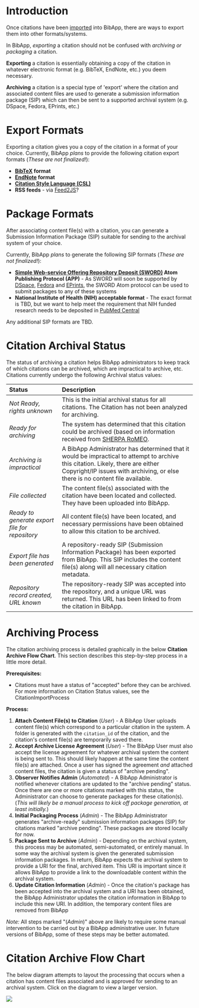 # Introduction #

Once citations have been [imported](CitationImportProcess.md) into BibApp, there are ways to export them into other formats/systems.

In BibApp, _exporting_ a citation should not be confused with _archiving or packaging_ a citation.

**Exporting** a citation is essentially obtaining a copy of the citation in whatever electronic format (e.g. BibTeX, EndNote, etc.) you deem necessary.

**Archiving** a citation is a special type of 'export' where the citation and associated content files are used to generate a submission information package (SIP) which can then be sent to a supported archival system (e.g. DSpace, Fedora, EPrints, etc.)

# Export Formats #

Exporting a citation gives you a copy of the citation in a format of your choice.  Currently, BibApp _plans_ to provide the following citation export formats (_These are not finalized!_):
  * **[BibTeX](http://www.bibtex.org/) format**
  * **[EndNote](http://www.endnote.com/) format**
  * **[Citation Style Language (CSL)](http://xbiblio.sourceforge.net/csl/)**
  * **RSS feeds** - via [Feed2JS](http://feed2js.org/)?

# Package Formats #

After associating content file(s) with a citation, you can generate a Submission Information Package (SIP) suitable for sending to the archival system of your choice.

Currently, BibApp _plans_ to generate the following SIP formats (_These are not finalized!_):
  * **[Simple Web-service Offering Repository Deposit (SWORD)](http://www.ukoln.ac.uk/repositories/digirep/index/SWORD) Atom Publishing Protocol (APP)** - As SWORD will soon be supported by [DSpace](http://www.dspace.org), [Fedora](http://www.fedora.info/) and [EPrints](http://www.eprints.org/), the SWORD Atom protocol can be used to submit packages to any of these systems
  * **National Institute of Health (NIH) acceptable format** - The exact format is TBD, but we want to help meet the requirement that NIH funded research needs to be deposited in [PubMed Central](http://www.pubmedcentral.nih.gov/)

Any additional SIP formats are TBD.

# Citation Archival Status #

The status of archiving a citation helps BibApp administrators to keep track of which citations can be archived, which are impractical to archive, etc.  Citations currently undergo the following Archival status values:

| **Status** | **Description** |
|:-----------|:----------------|
| _Not Ready, rights unknown_ | This is the initial archival status for all citations.  The Citation has not been analyzed for archiving. |
| _Ready for archiving_ | The system has determined that this citation could be archived (based on information received from [SHERPA RoMEO](http://www.sherpa.ac.uk/romeo.php). |
| _Archiving is impractical_ | A BibApp Administrator has determined that it would be impractical to attempt to archive this citation.  Likely, there are either Copyright/IP issues with archiving, or else there is no content file available. |
| _File collected_ | The content file(s) associated with the citation have been located and collected.  They have been uploaded into BibApp. |
| _Ready to generate export file for repository_ | All content file(s) have been located, and necessary permissions have been obtained to allow this citation to be archived. |
| _Export file has been generated_ | A repository-ready SIP (Submission Information Package) has been exported from BibApp.  This SIP includes the content file(s) along will all necessary citation metadata. |
| _Repository record created, URL known_ | The repository-ready SIP was accepted into the repository, and a unique URL was returned.  This URL has been linked to from the citation in BibApp. |

# Archiving Process #

The citation archiving process is detailed graphically in the below **Citation Archive Flow Chart**.  This section describes this step-by-step process in a little more detail.

**Prerequisites:**
  * Citations must have a status of "accepted" before they can be archived.  For more information on Citation Status values, see the CitationImportProcess

**Process:**
  1. **Attach Content File(s) to Citation** (_User_) - A BibApp User uploads content file(s) which correspond to a particular citation in the system.   A folder is generated with the `citation_id` of the citation, and the citation's content file(s) are temporarily saved there.
  1. **Accept Archive License Agreement** (_User_) - The BibApp User must also accept the license agreement for whatever archival system the content is being sent to.  This should likely happen at the same time the content file(s) are attached.   Once a user has signed the agreement _and_ attached content files, the citation is given a status of "archive pending".
  1. **Observer Notifies Admin** (_Automated_) - A BibApp Administrator is notified whenever citations are updated to the "archive pending" status.  Once there are one or more citations marked with this status, the Administrator can choose to generate packages for these citation(s). (_This will likely be a manual process to kick off package generation, at least initially._)
  1. **Initial Packaging Process** (_Admin_) - The BibApp Administrator generates "archive-ready" submission information packages (SIP) for citations marked "archive pending".  These packages are stored locally for now.
  1. **Package Sent to Archive** (_Admin_) - Depending on the archival system, this process may be automated, semi-automated, or entirely manual.  In some way the archival system is given the generated submission information packages.  In return, BibApp expects the archival system to provide a URI for the final, archived item.  This URI is important since it allows BibApp to provide a link to the downloadable content within the archival system.
  1. **Update Citation Information** (_Admin_) - Once the citation's package has been accepted into the archival system and a URI has been obtained, the BibApp Administrator updates the citation information in BibApp to include this new URI.  In addition, the temporary content files are removed from BibApp

_Note:_ All steps marked "(_Admin_)" above are likely to require some manual intervention to be carried out by a BibApp administrative user.  In future versions of BibApp, some of these steps may be better automated.


# Citation Archive Flow Chart #

The below diagram attempts to layout the processing that occurs when a citation has content files associated and is approved for sending to an archival system.  Click on the diagram to view a larger version.

[![](http://www.gliffy.com/pubdoc/1371427/M.jpg)](http://www.gliffy.com/publish/1371427/)